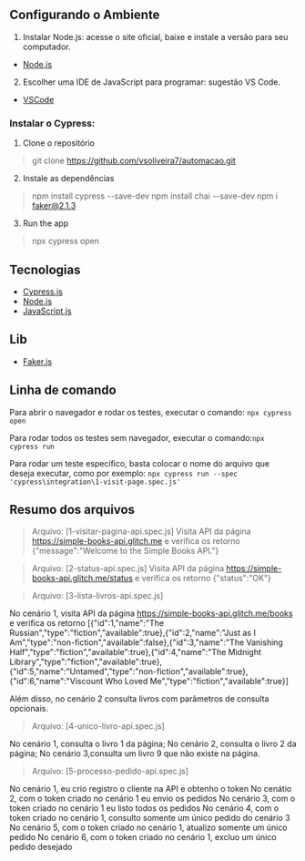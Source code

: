 ## Configurando o Ambiente

1. Instalar Node.js: acesse o site oficial, baixe e instale a versão para seu computador.
 - [Node.js](https://nodejs.org/en/)

2. Escolher uma IDE de JavaScript para programar: sugestão VS Code.
- [VSCode](https://code.visualstudio.com/)

### Instalar o Cypress:

1. Clone o repositório

> git clone https://github.com/vsoliveira7/automacao.git

2. Instale as dependências
> npm install cypress --save-dev
> npm install chai --save-dev
> npm i faker@2.1.3

3. Run the app
> npx cypress open


## Tecnologias

- [Cypress.js](https://www.cypress.io/)
- [Node.js](https://nodejs.org/en/)
- [JavaScript.js](https://developer.mozilla.org/pt-BR/docs/Web/JavaScript)

## Lib

- [Faker.js](https://www.npmjs.com/package/faker/v/2.1.3)


## Linha de comando

Para abrir o navegador e rodar os testes, executar o comando: `npx cypress open`

Para rodar todos os testes sem navegador, executar o comando:`npx cypress run`

Para rodar um teste específico, basta colocar o nome do arquivo que deseja executar, como por exemplo: `npx cypress run --spec 'cypress\integration\1-visit-page.spec.js'`


## Resumo dos arquivos

> Arquivo: [1-visitar-pagina-api.spec.js]
Visita API da página https://simple-books-api.glitch.me e verifica os retorno {"message":"Welcome to the Simple Books API."}

> Arquivo: [2-status-api.spec.js]
Visita API da página https://simple-books-api.glitch.me/status e verifica os retorno {"status":"OK"}

> Arquivo: [3-lista-livros-api.spec.js]

No cenário 1, visita API da página https://simple-books-api.glitch.me/books e verifica os retorno [{"id":1,"name":"The Russian","type":"fiction","available":true},{"id":2,"name":"Just as I Am","type":"non-fiction","available":false},{"id":3,"name":"The Vanishing Half","type":"fiction","available":true},{"id":4,"name":"The Midnight Library","type":"fiction","available":true},{"id":5,"name":"Untamed","type":"non-fiction","available":true},{"id":6,"name":"Viscount Who Loved Me","type":"fiction","available":true}]

Além disso, no cenário 2 consulta livros com parâmetros de consulta opcionais.


> Arquivo: [4-unico-livro-api.spec.js]

No cenário 1, consulta o livro 1 da página;
No cenário 2, consulta o livro 2 da página;
No cenário 3,consulta um livro 9 que não existe na página.

> Arquivo: [5-processo-pedido-api.spec.js]

No cenário 1, eu crio registro o cliente na API e obtenho o token 
No cenátio 2, com o token criado no cenário 1 eu envio os pedidos 
No cenário 3, com o token criado no cenário 1 eu listo todos os pedidos 
No cenário 4, com o token criado no cenário 1, consulto somente um único pedido do cenário 3
No cenário 5, com o token criado no cenário 1, atualizo somente um único pedido 
No cenário 6, com o token criado no cenário 1, excluo um único pedido desejado 